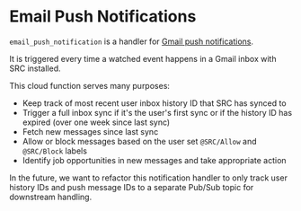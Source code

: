 # Email Push Notifications

`email_push_notification` is a handler for [Gmail push notifications](https://developers.google.com/gmail/api/guides/push).

It is triggered every time a watched event happens in a Gmail inbox with SRC installed.

This cloud function serves many purposes:

- Keep track of most recent user inbox history ID that SRC has synced to
- Trigger a full inbox sync if it's the user's first sync or if the history ID has expired (over one week since last sync)
- Fetch new messages since last sync 
- Allow or block messages based on the user set `@SRC/Allow` and `@SRC/Block` labels
- Identify job opportunities in new messages and take appropriate action

In the future, we want to refactor this notification handler to only track user history IDs and push message IDs to a separate Pub/Sub topic for downstream handling.
